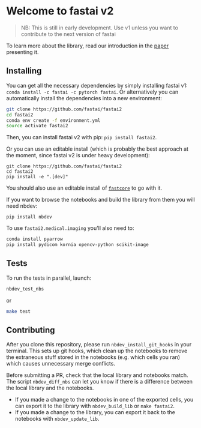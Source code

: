 # Welcome to fastai v2
> NB: This is still in early development. Use v1 unless you want to contribute to the next version of fastai


To learn more about the library, read our introduction in the [paper](https://arxiv.org/abs/2002.04688) presenting it.

## Installing

You can get all the necessary dependencies by simply installing fastai v1: `conda install -c fastai -c pytorch fastai`. Or alternatively you can automatically install the dependencies into a new environment:

```bash
git clone https://github.com/fastai/fastai2
cd fastai2
conda env create -f environment.yml
source activate fastai2
```

Then, you can install fastai v2 with pip: `pip install fastai2`. 

Or you can use an editable install (which is probably the best approach at the moment, since fastai v2 is under heavy development):
``` 
git clone https://github.com/fastai/fastai2
cd fastai2
pip install -e ".[dev]"
``` 
You should also use an editable install of [`fastcore`](https://github.com/fastai/fastcore) to go with it.

If you want to browse the notebooks and build the library from them you will need nbdev:
``` 
pip install nbdev
``` 

To use `fastai2.medical.imaging` you'll also need to:

```bash
conda install pyarrow
pip install pydicom kornia opencv-python scikit-image
```

## Tests

To run the tests in parallel, launch:

```bash
nbdev_test_nbs
```
or 
```bash
make test
```

## Contributing

After you clone this repository, please run `nbdev_install_git_hooks` in your terminal. This sets up git hooks, which clean up the notebooks to remove the extraneous stuff stored in the notebooks (e.g. which cells you ran) which causes unnecessary merge conflicts.

Before submitting a PR, check that the local library and notebooks match. The script `nbdev_diff_nbs` can let you know if there is a difference between the local library and the notebooks.
* If you made a change to the notebooks in one of the exported cells, you can export it to the library with `nbdev_build_lib` or `make fastai2`.
* If you made a change to the library, you can export it back to the notebooks with `nbdev_update_lib`.
